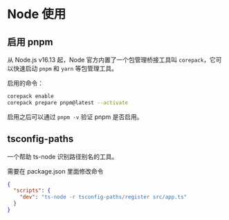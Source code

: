 # Node 使用

## 启用 pnpm

从 Node.js v16.13 起，Node 官方内置了一个包管理桥接工具叫 `corepack`，它可以快速启动 `pnpm` 和 `yarn` 等包管理工具。

启用的命令：

```bash
corepack enable
corepack prepare pnpm@latest --activate
```

启用之后可以通过 `pnpm -v` 验证 pnpm 是否启用。

## tsconfig-paths

一个帮助 ts-node 识别路径别名的工具。

需要在 package.json 里面修改命令

```json
{
  "scripts": {
    "dev": "ts-node -r tsconfig-paths/register src/app.ts"
  }
}
```
